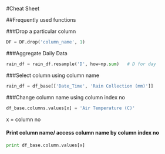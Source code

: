 #Cheat Sheet

##Frequently used functions

###Drop a particular column
```python
DF = DF.drop('column_name', 1)
```
###Aggregate Daily Data
```python
rain_df = rain_df.resample('D', how=np.sum)   # D for day
```
###Select column using column name
```python
rain_df = df_base[['Date_Time', 'Rain Collection (mm)']]
```
###Change column name using column index no
```python
df_base.columns.values[x] = 'Air Temperature (C)'
```
x = column no

#### Print column name/ access column name by column index no
```python
print df_base.column.values[x]
```